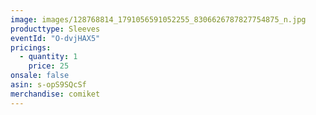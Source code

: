 ```yaml
---
image: images/128768814_1791056591052255_8306626787827754875_n.jpg
producttype: Sleeves
eventId: "O-dvjHAX5"
pricings:
  - quantity: 1
    price: 25
onsale: false
asin: s-opS9SQcSf
merchandise: comiket
---
```

